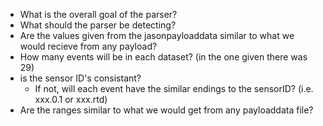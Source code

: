 
- What is the overall goal of the parser?
- What should the parser be detecting?
- Are the values given from the jasonpayloaddata similar to what we would recieve from any payload?
- How many events will be in each dataset? (in the one given there was 29)
- is the sensor ID's consistant?
  - If not, will each event have the similar endings to the sensorID? (i.e. xxx.0.1 or xxx.rtd)
- Are the ranges similar to what we would get from any payloaddata file?
